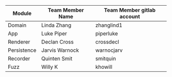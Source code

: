 
| Module | Team Member Name | Team Member gitlab account |
|--------|------------------| ---------------------------|
| Domain | Linda Zhang | zhanglind1 | 
| App    | Luke Piper | piperluke |
| Renderer | Declan Cross | crossdecl |
| Persistence | Jarvis Warnock | warnocjarv |
| Recorder | Quinten Smit | smitquin |
| Fuzz | Willy K | khowill |
